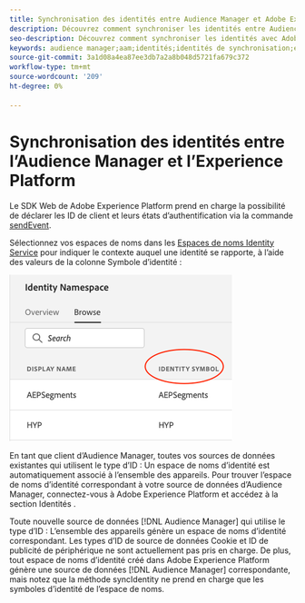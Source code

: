 ```yaml
---
title: Synchronisation des identités entre Audience Manager et Adobe Experience Platform à l’aide du SDK Web Platform
description: Découvrez comment synchroniser les identités entre Audience Manager et Adobe Experience Platform à l’aide du SDK Web Platform
seo-description: Découvrez comment synchroniser les identités avec Adobe Audience Manager avec le SDK Web Experience Platform
keywords: audience manager;aam;identités;identités de synchronisation;espace de noms;
source-git-commit: 3a1d08a4ea87ee3db7a2a8b048d5721fa679c372
workflow-type: tm+mt
source-wordcount: '209'
ht-degree: 0%

---
```



# Synchronisation des identités entre l’Audience Manager et l’Experience Platform

Le SDK Web de Adobe Experience Platform prend en charge la possibilité de déclarer les ID de client et leurs états d’authentification via la commande [sendEvent](./overview.md#syncing-identities).

Sélectionnez vos espaces de noms dans les [Espaces de noms Identity Service](../../identity/../identity-service/namespaces.md) pour indiquer le contexte auquel une identité se rapporte, à l’aide des valeurs de la colonne Symbole d’identité :

![Vue de l’interface utilisateur des espaces de noms](../images/identity/edge_namespaceUI_identity-symbol.png)

En tant que client d’Audience Manager, toutes vos sources de données existantes qui utilisent le type d’ID : Un espace de noms d’identité est automatiquement associé à l’ensemble des appareils. Pour trouver l’espace de noms d’identité correspondant à votre source de données d’Audience Manager, connectez-vous à Adobe Experience Platform et accédez à la section Identités .

Toute nouvelle source de données [!DNL Audience Manager] qui utilise le type d’ID : L’ensemble des appareils génère un espace de noms d’identité correspondant. Les types d’ID de source de données Cookie et ID de publicité de périphérique ne sont actuellement pas pris en charge. De plus, tout espace de noms d’identité créé dans Adobe Experience Platform génère une source de données [!DNL Audience Manager] correspondante, mais notez que la méthode syncIdentity ne prend en charge que les symboles d’identité de l’espace de noms.
